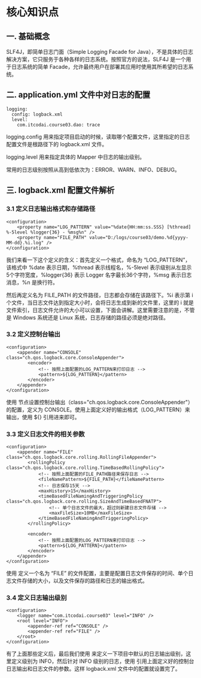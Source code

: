 # 核心知识点
## 一. 基础概念
SLF4J，即简单日志门面（Simple Logging Facade for Java），不是具体的日志解决方案，它只服务于各种各样的日志系统。按照官方的说法，SLF4J 是一个用于日志系统的简单 Facade，允许最终用户在部署其应用时使用其所希望的日志系统。

## 二.  application.yml 文件中对日志的配置
```
logging:
  config: logback.xml
  level:
    com.itcodai.course03.dao: trace
```
logging.config 用来指定项目启动的时候，读取哪个配置文件，这里指定的日志配置文件是根路径下的 logback.xml 文件。

logging.level 用来指定具体的 Mapper 中日志的输出级别。

常用的日志级别按照从高到低依次为：ERROR、WARN、INFO、DEBUG。

## 三. logback.xml 配置文件解析
### 3.1 定义日志输出格式和存储路径
```
<configuration>
    <property name="LOG_PATTERN" value="%date{HH:mm:ss.SSS} [%thread] %-5level %logger{36} - %msg%n" />
    <property name="FILE_PATH" value="D:/logs/course03/demo.%d{yyyy-MM-dd}.%i.log" />
</configuration>
```
我们来看一下这个定义的含义：首先定义一个格式，命名为 “LOG_PATTERN”，该格式中 %date 表示日期，%thread 表示线程名，%-5level 表示级别从左显示5个字符宽度，%logger{36} 表示 Logger 名字最长36个字符，%msg 表示日志消息，%n 是换行符。

然后再定义名为 FILE_PATH 的文件路径，日志都会存储在该路径下。%i 表示第 i 个文件，当日志文件达到指定大小时，会将日志生成到新的文件里，这里的 i 就是文件索引，日志文件允许的大小可以设置，下面会讲解。这里需要注意的是，不管是 Windows 系统还是 Linux 系统，日志存储的路径必须是绝对路径。

### 3.2 定义控制台输出
```
<configuration>
    <appender name="CONSOLE" class="ch.qos.logback.core.ConsoleAppender">
        <encoder>
            <!-- 按照上面配置的LOG_PATTERN来打印日志 -->
            <pattern>${LOG_PATTERN}</pattern>
        </encoder>
    </appender>
</configuration>
```
使用 <appender> 节点设置控制台输出（class="ch.qos.logback.core.ConsoleAppender"）的配置，定义为 CONSOLE。使用上面定义好的输出格式（LOG_PATTERN）来输出，使用 ${} 引用进来即可。

### 3.3 定义日志文件的相关参数
```
<configuration>
    <appender name="FILE" class="ch.qos.logback.core.rolling.RollingFileAppender">
        <rollingPolicy class="ch.qos.logback.core.rolling.TimeBasedRollingPolicy">
            <!-- 按照上面配置的FILE_PATH路径来保存日志 -->
            <fileNamePattern>${FILE_PATH}</fileNamePattern>
            <!-- 日志保存15天 -->
            <maxHistory>15</maxHistory>
            <timeBasedFileNamingAndTriggeringPolicy class="ch.qos.logback.core.rolling.SizeAndTimeBasedFNATP">
                <!-- 单个日志文件的最大，超过则新建日志文件存储 -->
                <maxFileSize>10MB</maxFileSize>
            </timeBasedFileNamingAndTriggeringPolicy>
        </rollingPolicy>

        <encoder>
            <!-- 按照上面配置的LOG_PATTERN来打印日志 -->
            <pattern>${LOG_PATTERN}</pattern>
        </encoder>
    </appender>
</configuration>
```
使用 <appender> 定义一个名为 “FILE” 的文件配置，主要是配置日志文件保存的时间、单个日志文件存储的大小，以及文件保存的路径和日志的输出格式。

### 3.4 定义日志输出级别
```
<configuration>
    <logger name="com.itcodai.course03" level="INFO" />
    <root level="INFO">
        <appender-ref ref="CONSOLE" />
        <appender-ref ref="FILE" />
    </root>
</configuration>
```
有了上面那些定义后，最后我们使用 <logger> 来定义一下项目中默认的日志输出级别，这里定义级别为 INFO，然后针对 INFO 级别的日志，使用 <root> 引用上面定义好的控制台日志输出和日志文件的参数。这样 logback.xml 文件中的配置就设置完了。
